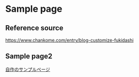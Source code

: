 # Sample page
## Reference source
https://www.chankome.com/entry/blog-customize-fukidashi

## Sample page2
[自作のサンプルページ](https://blog.takudon3.com/2021/10/10/%e3%82%bc%e3%83%ad%e3%81%8b%e3%82%89%e5%a7%8b%e3%82%81%e3%82%8b%ef%bc%81%e6%82%aa%e8%b3%aa%e3%81%aa%e6%8a%80%e8%a1%93%e3%83%96%e3%83%ad%e3%82%b0%e3%81%ae%e3%82%b5%e3%83%b3%e3%83%97%e3%83%ab%e3%83%9a/)
